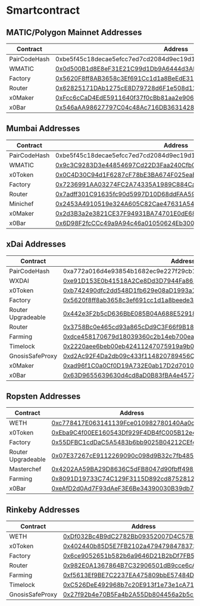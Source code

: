 # Smartcontract

## MATIC/Polygon Mainnet Addresses

| Contract | Address |
| ------ | ------ |
| PairCodeHash | 0xbe5f45c18decae5efcc7ed7cd2084d9ec19d11a86d2566a8ee202504b65b9a64 |
| WMATIC | [0x0d500B1d8E8eF31E21C99d1Db9A6444d3ADf1270][weth-matic]  |
| Factory | [0x5620F8ff8AB3658c3Ef691Cc1d1a8BeEdE31F01c][factory-matic] |
| Router | [0x62825171DAb1275cE8D79728d6F1e508d12185DC][router-matic] |
| x0Maker | [0xFcc6cCaD4EdE5911640f37f0cBb81aa2e906f3dB][x0maker-matic] |
| x0Bar | [0x546aAA98627797C04c48Ac716DB36314285b4b5a][x0bar-matic] |

## Mumbai Addresses

| Contract | Address |
| ------ | ------ |
| PairCodeHash | 0xbe5f45c18decae5efcc7ed7cd2084d9ec19d11a86d2566a8ee202504b65b9a64 |
| WMATIC | [0x9c3C9283D3e44854697Cd22D3Faa240Cfb032889][weth-mumbai]  |
| x0Token | [0x0C4D30C94d1F6287cF78bE3BA674F025eaBD4Dc8][x0Token-mumbai] |
| Factory | [0x7236991AA03274FC2A74335A1989C884Ca4274dd][factory-mumbai] |
| Router | [0x7adff301C91635fc90d5997D10D68ddFAA59F740][router-mumbai] |
| Minichef | [0x2453A4910519e324A605C82Cae47631A540a0d25][minichef-mumbai] |
| x0Maker | [0x2d3B3a2e3821CE37F94931BA74701E0dE68f458c][x0maker-mumbai] |
| x0Bar | [0x6D98F2fcCCc49a9A94c46a01050624Eb300978B7][x0bar-mumbai] |

## xDai Addresses

| Contract | Address |
| ------ | ------ |
| PairCodeHash | 0xa772a016d4e93854b1682ec9e227f29cb17ebf5c014ebfc2c7326b338d8ddbf0 |
| WXDAI | [0xe91D153E0b41518A2Ce8Dd3D7944Fa863463a97d][weth-xdai]  |
| x0Token | [0xb742490dfc2dd548D1fb629e08aD1993a1A51817][x0Token-xdai] |
| Factory | [0x5620f8ff8ab3658c3ef691cc1d1a8beede31f01c][factory-xdai] |
| Router Upgradeable | [0x442e3F2b5cD636BbE085B04A688E529183fad353][routerUpgradeable-xdai] |
| Router | [0x3758Bc0e465cd93a865cDd9C3F66f9B1847C5D3f][router-xdai] |
| Farming | [0xdce458170679d18039360c2b14eb700ea5fb26fe][farming-xdai] |
| Timelock | [0x2220aee6beb00eb42411247075919a9b00286b9b][timelock-xdai] |
| GnosisSafeProxy | [0xd2Ac92F4Da2db09c433f114820789456CbB2B185][gnosis-xdai] |
| x0Maker | [0xad96f1C0a0Cf0D19A732E0ab17D2d7010f6ddA81][x0maker-xdai] |
| x0Bar | [0x63D9655639630d4cd8aD0B83fBA4e4577170B8a7][x0bar-xdai] |

## Ropsten Addresses

| Contract | Address |
| ------ | ------ |
| WETH | [0xc778417E063141139Fce010982780140Aa0cD5Ab][weth-ropsten]  |
| x0Token | [0xEba9C4f00EE160543Df929F4DB4fC005B12e40D5][x0Token-ropsten] |
| Factory | [0x55DFBC1cdDaC5A5483b6bb9025B04212CEf4a92d][factory-ropsten] |
| Router Upgradeable | [0x07E37267cE9112269090c098d9B32c7fb4853f92][routerUpgradeable-ropsten] |
| Masterchef | [0x4202AA59BA29D8636C5dFB8047d90fbff4981dc0][masterchef-ropsten] |
| Farming | [0x8091D19733C74C129F3115D892cd875281267f26 ][farming-ropsten] |
| x0Bar | [0xeAfD2d0Ad7F93dAeF3E6Be34390030B39db7cCa3][x0bar-ropsten] |

## Rinkeby Addresses

| Contract | Address |
| ------ | ------ |
| WETH | [0xDf032Bc4B9dC2782Bb09352007D4C57B75160B15][weth-rinkeby]  |
| x0Token | [0x402440b85D5E7FB2102a4794798478373f88BcAA][x0Token-rinkeby] |
| Factory | [0x6ce9052651b582b6a9646D21B2bDf7FB529C4EdC][factory-rinkeby] |
| Router | [0x982E0A1367864B7C32906501dB9cce6cAdFB0E1a][router-rinkeby] |
| Farming | [0xf5613Ef9BE7C2237EA475809bbE57484D2A71D16][farming-rinkeby] |
| Timelock | [0xC526DeE492968b7c20E913f1e73e1cA71915BC00][timelock-rinkeby] |
| GnosisSafeProxy | [0x27f92b4e70B5Fa4b2A55Db804456a2b5ca1B459C][gnosis-rinkeby] |

   [weth-matic]: <https://explorer-mainnet.maticvigil.com/address/0x0d500B1d8E8eF31E21C99d1Db9A6444d3ADf1270>
   [factory-matic]: <https://explorer-mainnet.maticvigil.com/address/0x5620F8ff8AB3658c3Ef691Cc1d1a8BeEdE31F01c>
   [router-matic]: <https://explorer-mainnet.maticvigil.com/address/0x62825171DAb1275cE8D79728d6F1e508d12185DC>
   [x0bar-matic]: <https://explorer-mainnet.maticvigil.com/address/0x546aAA98627797C04c48Ac716DB36314285b4b5a>
   [x0maker-matic]: <https://explorer-mainnet.maticvigil.com/address/0xFcc6cCaD4EdE5911640f37f0cBb81aa2e906f3dB>

   [weth-mumbai]: <https://explorer-mumbai.maticvigil.com/address/0x9c3C9283D3e44854697Cd22D3Faa240Cfb032889>
   [x0token-mumbai]: <https://explorer-mumbai.maticvigil.com/address/0x0C4D30C94d1F6287cF78bE3BA674F025eaBD4Dc8>
   [factory-mumbai]: <https://explorer-mumbai.maticvigil.com/address/0x7236991AA03274FC2A74335A1989C884Ca4274dd>
   [router-mumbai]: <https://explorer-mumbai.maticvigil.com/address/0x7adff301C91635fc90d5997D10D68ddFAA59F740>
   [minichef-mumbai]: <https://explorer-mumbai.maticvigil.com/address/0x2453A4910519e324A605C82Cae47631A540a0d25>
   [x0bar-mumbai]: <https://explorer-mumbai.maticvigil.com/address/0x6D98F2fcCCc49a9A94c46a01050624Eb300978B7>
   [x0maker-mumbai]: <https://explorer-mumbai.maticvigil.com/address/0x2d3B3a2e3821CE37F94931BA74701E0dE68f458c>

   [x0Token-xdai]: <https://blockscout.com/xdai/mainnet/address/0xb742490dfc2dd548D1fb629e08aD1993a1A51817>
   [weth-xdai]: <https://blockscout.com/xdai/mainnet/address/0xe91D153E0b41518A2Ce8Dd3D7944Fa863463a97d>
   [factory-xdai]: <https://blockscout.com/xdai/mainnet/address/0x5620f8ff8ab3658c3ef691cc1d1a8beede31f01c>
   [routerUpgradeable-xdai]: <https://blockscout.com/xdai/mainnet/address/0x442e3F2b5cD636BbE085B04A688E529183fad353>
   [router-xdai]: <https://blockscout.com/xdai/mainnet/address/0x3758Bc0e465cd93a865cDd9C3F66f9B1847C5D3f>
   [farming-xdai]: <https://blockscout.com/xdai/mainnet/address/0xdce458170679d18039360c2b14eb700ea5fb26fe>
   [timelock-xdai]: <https://blockscout.com/xdai/mainnet/address/0x2220aee6beb00eb42411247075919a9b00286b9b>
   [gnosis-xdai]: <https://blockscout.com/xdai/mainnet/address/0xd2Ac92F4Da2db09c433f114820789456CbB2B185>
   [x0bar-xdai]: <https://blockscout.com/xdai/mainnet/address/0x63D9655639630d4cd8aD0B83fBA4e4577170B8a7>
   [x0maker-xdai]: <https://blockscout.com/xdai/mainnet/address/0xad96f1C0a0Cf0D19A732E0ab17D2d7010f6ddA81>

   [x0Token-ropsten]: <https://ropsten.etherscan.io/address/0xEba9C4f00EE160543Df929F4DB4fC005B12e40D5>
   [weth-ropsten]: <https://ropsten.etherscan.io/address/0xc778417E063141139Fce010982780140Aa0cD5Ab>
   [factory-ropsten]: <https://ropsten.etherscan.io/address/0x55DFBC1cdDaC5A5483b6bb9025B04212CEf4a92d>
   [routerUpgradeable-ropsten]: <https://ropsten.etherscan.io/address/0x07E37267cE9112269090c098d9B32c7fb4853f92>
   [masterchef-ropsten]: <https://ropsten.etherscan.io/address/0x4202AA59BA29D8636C5dFB8047d90fbff4981dc0>
   [farming-ropsten]: <https://ropsten.etherscan.io/address/0x8091D19733C74C129F3115D892cd875281267f26>
   [x0bar-ropsten]: <https://ropsten.etherscan.io/address/0xeAfD2d0Ad7F93dAeF3E6Be34390030B39db7cCa3>
   
   [x0Token-rinkeby]: <https://rinkeby.etherscan.io/address/0x402440b85D5E7FB2102a4794798478373f88BcAA>
   [weth-rinkeby]: <https://rinkeby.etherscan.io/address/0xDf032Bc4B9dC2782Bb09352007D4C57B75160B15>
   [factory-rinkeby]: <https://rinkeby.etherscan.io/address/0x6ce9052651b582b6a9646D21B2bDf7FB529C4EdC>
   [router-rinkeby]: <https://rinkeby.etherscan.io/address/0x982E0A1367864B7C32906501dB9cce6cAdFB0E1a>
   [farming-rinkeby]: <https://rinkeby.etherscan.io/address/0xf5613Ef9BE7C2237EA475809bbE57484D2A71D16>
   [timelock-rinkeby]: <https://rinkeby.etherscan.io/address/0xC526DeE492968b7c20E913f1e73e1cA71915BC00>
   [gnosis-rinkeby]: <https://rinkeby.etherscan.io/address/0x27f92b4e70B5Fa4b2A55Db804456a2b5ca1B459C>
   